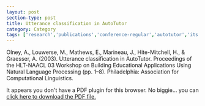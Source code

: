 ```yaml
---
layout: post
section-type: post
title: Utterance classification in AutoTutor
category: Category
tags: ['research','publications','conference-regular','autotutor','its','nlp','discourse','education']
---
```

Olney, A., Louwerse, M., Mathews, E., Marineau, J., Hite-Mitchell, H., & Graesser, A. (2003). Utterance classification in AutoTutor. Proceedings of the HLT-NAACL 03 Workshop on Building Educational Applications Using Natural Language Processing (pp. 1–8). Philadelphia: Association for Computational Linguistics. 

<object data="https://umdrive.memphis.edu/aolney/public/publications/olney_hlt03.pdf" type="application/pdf" width="100%" height="600px">
 
  <p>It appears you don't have a PDF plugin for this browser.
  No biggie... you can <a href="https://umdrive.memphis.edu/aolney/public/publications/olney_hlt03.pdf">click here to
  download the PDF file.</a></p>
  
</object>

